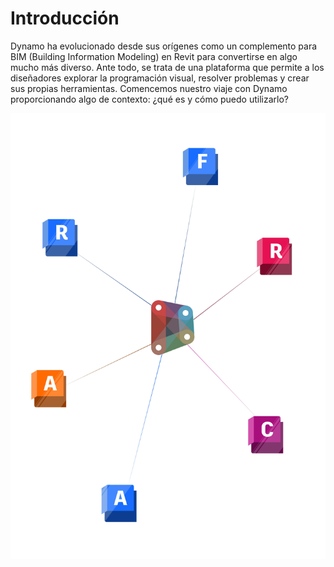 # Introducción

Dynamo ha evolucionado desde sus orígenes como un complemento para BIM (Building Information Modeling) en Revit para convertirse en algo mucho más diverso. Ante todo, se trata de una plataforma que permite a los diseñadores explorar la programación visual, resolver problemas y crear sus propias herramientas. Comencemos nuestro viaje con Dynamo proporcionando algo de contexto: ¿qué es y cómo puedo utilizarlo?

![Dynamo Ecosystem](<./images/intro dynamo cover.jpg>)
